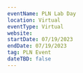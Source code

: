 ```yaml
---
eventName: PLN Lab Day
location: Virtual
eventType: Virtual
website: 
startDate: 07/19/2023
endDate: 07/19/2023
tag: PLN Event
dateTBD: false
---
```

